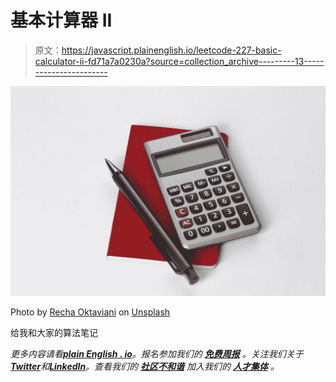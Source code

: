 # 基本计算器 II

> 原文：<https://javascript.plainenglish.io/leetcode-227-basic-calculator-ii-fd71a7a0230a?source=collection_archive---------13----------------------->

![](img/e09795118b0d51024e94633c1a2b15c2.png)

Photo by [Recha Oktaviani](https://unsplash.com/@rechaoktaviani?utm_source=medium&utm_medium=referral) on [Unsplash](https://unsplash.com?utm_source=medium&utm_medium=referral)

给我和大家的算法笔记

*更多内容请看*[***plain English . io***](https://plainenglish.io/)*。报名参加我们的* [***免费周报***](http://newsletter.plainenglish.io/) *。关注我们关于*[***Twitter***](https://twitter.com/inPlainEngHQ)*和*[***LinkedIn***](https://www.linkedin.com/company/inplainenglish/)*。查看我们的* [***社区不和谐***](https://discord.gg/GtDtUAvyhW) *加入我们的* [***人才集体***](https://inplainenglish.pallet.com/talent/welcome) *。*